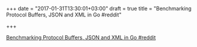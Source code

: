+++
date = "2017-01-31T13:30:01+03:00"
draft = true
title = "Benchmarking Protocol Buffers, JSON and XML in Go  #reddit"

+++

<p><a href="https://t.co/jG2z9JeTEk">Benchmarking Protocol Buffers, JSON and XML in Go  #reddit</a></p>
